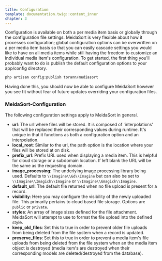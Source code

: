 ```yaml
---
title: Configuration
template: documentation.twig::content_inner
chapter: 3
---
```

Configuration is available on both a per media item basis or globally through the configuration file settings.  MeidaSort is very flexible about how it processes configuration; global configuration options can be overwritten on a per media item basis so that you can easily cascade settings you would like to have on all media items while still having the freedom to customize an individual media item's configuration. To get started, the first thing you'll probably want to do is publish the default configuration options to your app/config directory. 

```bash
php artisan config:publish torann/mediasort
``` 
Having done this, you should now be able to configure MeidaSort however you see fit without fear of future updates overriding your configuration files. 

### MeidaSort-Configuration
The following configuration settings apply to MeidaSort in general.

* **url**: The url where files will be stored. It is composed of 'interpolations' that will be replaced their corresponding values during runtime. It's unique in that it functions as both a configuration option and an interpolation.
* **local_root**: Similar to the url, the path option is the location where your files will be stored at on disk.
* **prefix_url**: Prefix URL used when displaying a media item. This is helpful for cloud storage or a subdomain location. If left blank the URL will be the same as the requesting domain.
*   **image_processing**: The underlying image processing library being used.  Defaults to `\\Imagine\\Gd\\Imagine` but can also be set to `\\Imagine\\Imagick\\Imagine` or `\\Imagine\\Gmagick\\Imagine`.
*   **default_url**: The default file returned when no file upload is present for a record.
* **visibility**: Here you may configure the visibility of the newly uploaded file. This primarily pertains to cloud based file storage. Options are `public` or `private`.
* **styles**: An array of image sizes defined for the file attachment. MeidaSort will attempt to use to format the file upload into the defined style.
*   **keep_old_files**: Set this to true in order to prevent older file uploads from being deleted from the file system when a record is updated.
*   **preserve_files**: Set this to true in order to prevent a media item's file uploads from being deleted from the file system when an the media item object is destroyed (media item's are destroyed when their corresponding models are deleted/destroyed from the database).